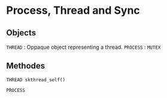 
# Process, Thread and Sync

## Objects
`THREAD` : Oppaque object representing a thread.
`PROCESS` :
`MUTEX`

## Methodes


```
THREAD skthread_self()
```

```
PROCESS
